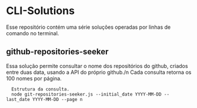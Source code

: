 # CLI-Solutions
Esse repositório contém uma série soluções operadas por linhas de comando no terminal.

## github-repositories-seeker
Essa solução permite consultar o nome dos repositórios do github, criados entre duas data, usando a API do próprio github./n
Cada consulta retorna os 100 nomes por página.

```
  Estrutura da consulta.
  node git-repositories-seeker.js --initial_date YYYY-MM-DD --last_date YYYY-MM-DD --page n
```
